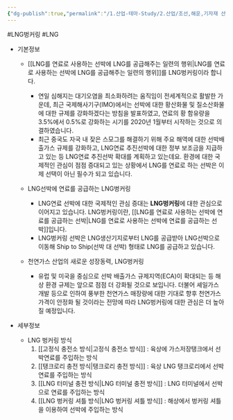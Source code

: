 ```yaml
---
{"dg-publish":true,"permalink":"/1.산업-테마-Study/2.산업/조선,해운,기자재 산업/1.조선,기자재/INFO_조선/LNG벙커링/","created":"2024-11-20T21:02:29.275+09:00","updated":"2025-06-26T17:01:41.933+09:00"}
---
```


#LNG벙커링 #LNG


- 기본정보
	- [[LNG를 연료로 사용하는 선박에 LNG를 공급해주는 일련의 행위\|LNG를 연료로 사용하는 선박에 LNG를 공급해주는 일련의 행위]]를 LNG벙커링이라 합니다.
		- 연일 심해지는 대기오염을 최소화하려는 움직임이 전세계적으로 활발한 가운데, 최근 국제해사기구(IMO)에서는 선박에 대한 황산화물 및 질소산화물에 대한 규제를 강화하겠다는 방침을 발표하였고, 연료의 황 함유량을 3.5%에서 0.5%로 강화하는 시기를 2020년 1월부터 시작하는 것으로 의결하였습니다.
		- 최근 중국도 자국 내 잦은 스모그를 해결하기 위해 주요 해역에 대한 선박배출가스 규제를 강화하고, LNG연료 추진선박에 대한 정부 보조금을 지급하고 있는 등 LNG연료 추진선박 확대를 계획하고 있는데요. 환경에 대한 국제적인 관심이 점점 증대되고 있는 상황에서 LNG를 연료로 하는 선박은 이제 선택이 아닌 필수가 되고 있습니다.
		  
	- LNG선박에 연료를 공급하는 LNG벙커링
		- LNG연료 선박에 대한 국제적인 관심 증대는 **LNG벙커링**에 대한 관심으로 이어지고 있습니다. LNG벙커링이란, [[LNG를 연료로 사용하는 선박에 연료를 공급하는 선박\|LNG를 연료로 사용하는 선박에 연료를 공급하는 선박]]입니다.
		-  LNG벙커링 선박은 LNG생산기지로부터 LNG를 공급받아 LNG선박으로 이동해 Ship to Ship(선박 대 선박) 형태로 LNG를 공급하고 있습니다.

	- 천연가스 산업의 새로운 성장동력, LNG벙커링
		- 유럽 및 미국을 중심으로 선박 배출가스 규제지역(ECA)이 확대되는 등 해상 환경 규제는 앞으로 점점 더 강화될 것으로 보입니다. 더불어 셰일가스 개발 등으로 인하여 풍부한 천연가스 매장량에 대한 기대로 향후 천연가스 가격이 안정화 될 것이라는 전망에 따라 LNG벙커링에 대한 관심은 더 높아질 예정입니다.  
	  

- 세부정보
	- LNG 벙커링 방식
		1) [[고정식 충전소 방식\|고정식 충전소 방식]] : 육상에 가스저장탱크에서 선박연료를 주입하는 방식
		2) [[탱크로리 충전 방식\|탱크로리 충전 방식]] : 육상 LNG 탱크로리에서 선박연료를 주입하는 방식
		3) [[LNG 터미널 충전 방식\|LNG 터미널 충전 방식]] : LNG 터미널에서 선박으로 연료를 주입하는 방식
		4) [[LNG 벙커링 셔틀 방식\|LNG 벙커링 셔틀 방식]] : 해상에서 벙커링 셔틀을 이용하여 선박에 주입하는 방식